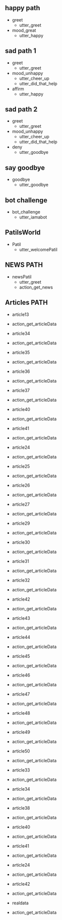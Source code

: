 
## happy path
* greet
  - utter_greet
* mood_great
  - utter_happy

## sad path 1
* greet
  - utter_greet
* mood_unhappy
  - utter_cheer_up
  - utter_did_that_help
* affirm
  - utter_happy

## sad path 2
* greet
  - utter_greet
* mood_unhappy
  - utter_cheer_up
  - utter_did_that_help
* deny
  - utter_goodbye

## say goodbye
* goodbye
  - utter_goodbye

## bot challenge
* bot_challenge
  - utter_iamabot

## PatilsWorld
* Patil
  - utter_welcomePatil

## NEWS PATH
* newsPatil
  - utter_greet
  - action_get_news


## Articles PATH
* article13
 - action_get_articleData

* article34
 - action_get_articleData

* article35
 - action_get_articleData

* article36 
 - action_get_articleData

* article37
 - action_get_articleData

* article40
 - action_get_articleData

* article41
 - action_get_articleData

* article24
 - action_get_articleData

* article25
 - action_get_articleData

* article26
 - action_get_articleData

* article27
 - action_get_articleData

* article29
 - action_get_articleData

* article30
 - action_get_articleData

* article31
 - action_get_articleData

* article32
 - action_get_articleData

* article42
 - action_get_articleData

* article43 
 - action_get_articleData

* article44
 - action_get_articleData

* article45
 - action_get_articleData

* article46
 - action_get_articleData

* article47
 - action_get_articleData

* article48
 - action_get_articleData

* article49
 - action_get_articleData

* article50
 - action_get_articleData

* article33
 - action_get_articleData

* article34
 - action_get_articleData

* article38
 - action_get_articleData

* article40
 - action_get_articleData

* article41
 - action_get_articleData

* article24
 - action_get_articleData

* article42
 - action_get_articleData

* realdata
- action_get_articleData

